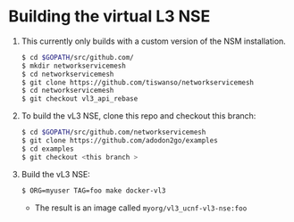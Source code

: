 # Building the virtual L3 NSE

1. This currently only builds with a custom version of the NSM installation.

   ```bash
   $ cd $GOPATH/src/github.com/
   $ mkdir networkservicemesh
   $ cd networkservicemesh
   $ git clone https://github.com/tiswanso/networkservicemesh
   $ cd networkservicemesh
   $ git checkout vl3_api_rebase
   ```

1. To build the vL3 NSE, clone this repo and checkout this branch:

   ```bash
   $ cd $GOPATH/src/github.com/networkservicemesh
   $ git clone https://github.com/adodon2go/examples
   $ cd examples
   $ git checkout <this branch >
   ```

1. Build the vL3 NSE:

   ```bash
   $ ORG=myuser TAG=foo make docker-vl3
   ```

   - The result is an image called `myorg/vl3_ucnf-vl3-nse:foo`
